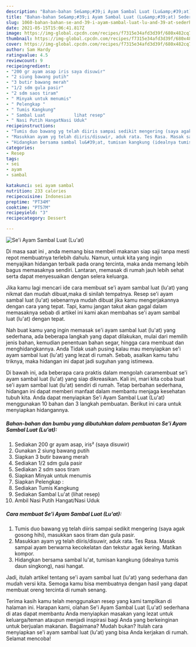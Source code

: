 ```yaml
---
description: "Bahan-bahan Se&amp;#39;i Ayam Sambal Luat (Lu&amp;#39;at) Sederhana dan Mudah Dibuat"
title: "Bahan-bahan Se&amp;#39;i Ayam Sambal Luat (Lu&amp;#39;at) Sederhana dan Mudah Dibuat"
slug: 1060-bahan-bahan-se-and-39-i-ayam-sambal-luat-lu-and-39-at-sederhana-dan-mudah-dibuat
date: 2021-05-15T15:06:41.817Z
image: https://img-global.cpcdn.com/recipes/f7315e34afd3d39f/680x482cq70/sei-ayam-sambal-luat-luat-foto-resep-utama.jpg
thumbnail: https://img-global.cpcdn.com/recipes/f7315e34afd3d39f/680x482cq70/sei-ayam-sambal-luat-luat-foto-resep-utama.jpg
cover: https://img-global.cpcdn.com/recipes/f7315e34afd3d39f/680x482cq70/sei-ayam-sambal-luat-luat-foto-resep-utama.jpg
author: Sam Hardy
ratingvalue: 4.5
reviewcount: 9
recipeingredient:
- "200 gr ayam asap iris saya disuwir"
- "2 siung bawang putih"
- "3 butir bawang merah"
- "1/2 sdm gula pasir"
- "2 sdm saos tiram"
- " Minyak untuk menumis"
- " Pelengkap "
- " Tumis Kangkung"
- " Sambal Luat           lihat resep"
- " Nasi Putih HangatNasi Uduk"
recipeinstructions:
- "Tumis duo bawang yg telah diiris sampai sedikit mengering (saya agak gosong hihi), masukkan saos tiram dan gula pasir."
- "Masukkan ayam yg telah diiris/disuwir, aduk rata. Tes Rasa. Masak sampai ayam berwarna kecokelatan dan tekstur agak kering. Matikan kompor."
- "Hidangkan bersama sambal lu&#39;at, tumisan kangkung (idealnya tumis daun singkong), nasi hangat."
categories:
- Resep
tags:
- sei
- ayam
- sambal

katakunci: sei ayam sambal 
nutrition: 233 calories
recipecuisine: Indonesian
preptime: "PT34M"
cooktime: "PT57M"
recipeyield: "3"
recipecategory: Dessert

---
```



![Se&#39;i Ayam Sambal Luat (Lu&#39;at)](https://img-global.cpcdn.com/recipes/f7315e34afd3d39f/680x482cq70/sei-ayam-sambal-luat-luat-foto-resep-utama.jpg)

Di masa  saat ini , anda memang bisa membeli makanan siap saji tanpa mesti repot membuatnya terlebih dahulu. Namun, untuk kita yang ingin menyajikan hidangan terbaik pada orang tercinta, maka anda memang lebih bagus memasaknya sendiri. Lantaran, memasak di rumah jauh lebih sehat serta dapat menyesuaikan dengan selera keluarga.

Jika kamu lagi mencari ide cara membuat se&#39;i ayam sambal luat (lu&#39;at) yang nikmat dan mudah dibuat,maka di sinilah tempatnya. Resep se&#39;i ayam sambal luat (lu&#39;at)  sebenarnya mudah dibuat jika kamu mengerjakannya dengan cara yang tepat. Tapi, kamu jangan takut akan gagal dalam memasaknya 
sebab di artikel ini kami akan membahas se&#39;i ayam sambal luat (lu&#39;at) dengan tepat.  



Nah buat kamu yang ingin memasak se&#39;i ayam sambal luat (lu&#39;at) yang sederhana, ada beberapa langkah yang dapat dilakukan, mulai dari memilih jenis bahan, kemudian penentuan bahan segar, hingga cara membuat dan menghidangkannya. Anda Tidak usah pusing kalau mau menyiapkan se&#39;i ayam sambal luat (lu&#39;at) yang lezat di rumah. Sebab, asalkan kamu  tahu triknya, maka hidangan ini dapat jadi suguhan yang istimewa.

Di bawah ini, ada beberapa cara praktis  dalam mengolah caramembuat se&#39;i ayam sambal luat (lu&#39;at) yang siap dikreasikan. Kali ini, mari kita coba buat se&#39;i ayam sambal luat (lu&#39;at) sendiri di rumah. Tetap berbahan sederhana, hidangan ini dapat memberi manfaat dalam membantu menjaga kesehatan tubuh kita. Anda dapat menyiapkan Se&#39;i Ayam Sambal Luat (Lu&#39;at) menggunakan 10 bahan dan 3 langkah pembuatan. Berikut ini cara untuk menyiapkan hidangannya.

<!--inarticleads1-->

##### Bahan-bahan dan bumbu yang dibutuhkan dalam pembuatan Se&#39;i Ayam Sambal Luat (Lu&#39;at):

1. Sediakan 200 gr ayam asap, iris² (saya disuwir)
1. Gunakan 2 siung bawang putih
1. Siapkan 3 butir bawang merah
1. Sediakan 1/2 sdm gula pasir
1. Sediakan 2 sdm saos tiram
1. Siapkan  Minyak untuk menumis
1. Siapkan  Pelengkap :
1. Sediakan  Tumis Kangkung
1. Sediakan  Sambal Lu&#39;at           (lihat resep)
1. Ambil  Nasi Putih Hangat/Nasi Uduk




<!--inarticleads2-->

##### Cara membuat Se&#39;i Ayam Sambal Luat (Lu&#39;at):

1. Tumis duo bawang yg telah diiris sampai sedikit mengering (saya agak gosong hihi), masukkan saos tiram dan gula pasir.
1. Masukkan ayam yg telah diiris/disuwir, aduk rata. Tes Rasa. Masak sampai ayam berwarna kecokelatan dan tekstur agak kering. Matikan kompor.
1. Hidangkan bersama sambal lu&#39;at, tumisan kangkung (idealnya tumis daun singkong), nasi hangat.




Jadi, itulah artikel tentang  se&#39;i ayam sambal luat (lu&#39;at)  yang sederhana dan mudah versi kita. Semoga kamu bisa membuatnya dengan hasil yang dapat membuat oreng tercinta di rumah senang. 

Terima kasih kamu telah menggunakan resep yang kami tampilkan di halaman ini. Harapan kami, olahan  Se&#39;i Ayam Sambal Luat (Lu&#39;at) sederhana di atas dapat membantu Anda menyiapkan masakan yang lezat untuk keluarga/teman ataupun menjadi inspirasi bagi Anda yang berkeinginan untuk berjualan makanan. Bagaimana? Mudah bukan? Itulah cara menyiapkan se&#39;i ayam sambal luat (lu&#39;at) yang bisa Anda kerjakan di rumah. Selamat mencoba!

